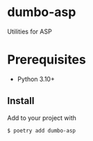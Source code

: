# dumbo-asp

Utilities for ASP


# Prerequisites

- Python 3.10+


## Install

Add to your project with
```bash
$ poetry add dumbo-asp
```